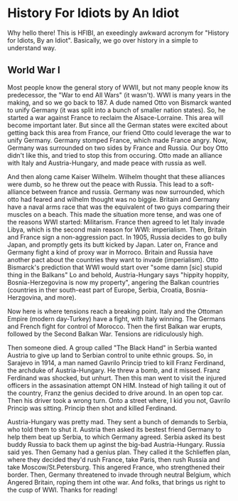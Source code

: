 # History For Idiots by An Idiot

Why hello there!
This is HFIBI, an exeedingly awkward acronym for "History for Idiots, By an Idiot". Basically, we go over history in a simple to understand way. 


## World War I
Most people know the general story of WWII, but not many people know its predecessor, the "War to end All Wars" (it wasn't). WWI is many years in the making, and so we go back to 187. 
A dude named  Otto von Bismarck wanted to unify Germany (it was split into a bunch of smaller nation states). So, he started a war against France to reclaim the Alsace-Lorraine. This area will become important later. But since all the German states were excited about getting back this area from France, our friend Otto could leverage the war to unify Germany. Germany stomped France, which made France angry. Now, Germany was surrounded on two sides by France and Russia. Our boy Otto didn't like this, and tried to stop this from occuring. Otto made an alliance with Italy and Austria-Hungary, and made peace with russia as well. 

And then along came Kaiser Wilhelm. Wilhelm thought that these alliances were dumb, so he threw out the peace with Russia. This lead to a soft-alliance between france and russia. Germany was now surrounded, which otto had feared and wilhelm thought was no biggie. Britain and Germany have a naval arms race that was the equivalent of two guys comparing their muscles on a beach. This made the situation more tense, and was one of the reasons WWI started: Militarism. France then agreed to let Italy invade Libya, which is the second main reason for WWI: imperialism. Then, Britain and France sign a non-aggression pact. In 1905, Russia decides to go bully Japan, and promptly gets its butt kicked by Japan. Later on, France and Germany fight a kind of proxy war in Morroco. Britain and Russia have another pact about the countries they want to invade (imperialism). Otto Bismarck's prediction that WWI would start over "some damn [sic] stupid thing in the Balkans" Lo and behold, Austria-Hungary says "hippity hoppity, Bosnia-Herzegovina is now my property", angering the Balkan countries (countries in ther south-east part of Europe, Serbia, Croatia, Bosnia-Herzgovina, and more). 

Now here is where tensions reach a breaking point. Italy and the Ottoman Empire (modern day-Turkey) have a fight, with Italy winning. The Germans and French fight for control of Morocco. Then the first Balkan war erupts, followed by the Second Balkan War. Tensions are ridiculously high. 

Then someone died. A group called "The Black Hand" in Serbia wanted Austria to give up land to Serbian control to unite ethnic groups. So, in Sarajevo in 1914, a man named Gavrilo Princip tried to kill Franz Ferdinand, the archduke of Austria-Hungary. He threw a bomb, and it missed. Franz Ferdinand was shocked, but unhurt. Then this man went to visit the injured officers in the assasination attempt ON HIM. Instead of high tailing it out of the country, Franz the genius decided to drive around. In an open top car. Then his driver took a wrong turn. Onto a street where, I kid you not, Gavrilo Princip was sitting. Princip then 
shot and killed Ferdinand. 

Austria-Hungary was pretty mad. They sent a bunch of demands to Serbia, who told them to shut it. Austria then asked its bestest friend Germany to help them beat up Serbia, to which Germany agreed. Serbia asked its best buddy Russia to back them up aginst the big-bad Austria-Hungary. Russia said yes. Then Gemany had a genius plan. They called it the Schlieffen plan, where they decided they'd rush France, take Paris, then rush Russia and take Moscow/St.Petersburg. This angered France, who strengthened their border. Then, Germany threatened to invade through neutral Belgium, which Angered Britain, roping them int othe war. And folks, that brings us right to the cusp of WWI. Thanks for reading!
